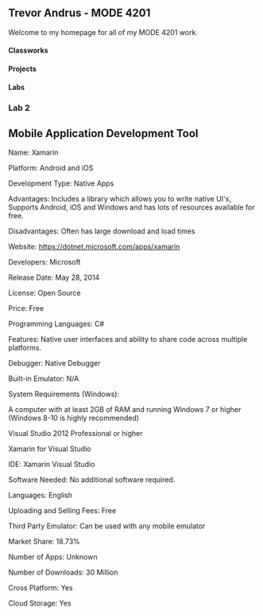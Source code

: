 ## Trevor Andrus - MODE 4201

Welcome to my homepage for all of my MODE 4201 work.

#### Classworks

#### Projects

#### Labs

### Lab 2

## Mobile Application Development Tool

Name: Xamarin

Platform: Android and iOS

Development Type: Native Apps

Advantages: Includes a library which allows you to write native UI's, Supports Android, iOS and Windows and has lots of resources available for free.

Disadvantages: Often has large download and load times

Website: https://dotnet.microsoft.com/apps/xamarin

Developers: Microsoft

Release Date: May 28, 2014

License: Open Source

Price: Free

Programming Languages: C#

Features: Native user interfaces and ability to share code across multiple platforms.

Debugger: Native Debugger

Built-in Emulator: N/A

System Requirements (Windows):

A computer with at least 2GB of RAM and running Windows 7 or higher (Windows 8-10 is highly recommended)

Visual Studio 2012 Professional or higher

Xamarin for Visual Studio

IDE: Xamarin  Visual Studio

Software Needed: No additional software required.

Languages: English

Uploading and Selling Fees: Free

Third Party Emulator: Can be used with any mobile emulator

Market Share: 18.73%

Number of Apps: Unknown

Number of Downloads: 30 Million

Cross Platform: Yes

Cloud Storage: Yes


